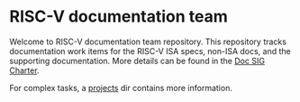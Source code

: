# RISC-V documentation team

Welcome to RISC-V documentation team repository. This repository tracks documentation work items for the RISC-V ISA specs, non-ISA docs, and the supporting documentation. More details can be found in the [Doc SIG Charter](CHARTER.adoc).

For complex tasks, a [projects](projects) dir contains more information.
